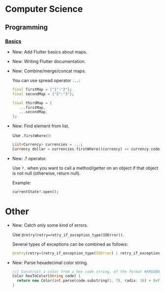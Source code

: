 # Computer Science

## Programming

### [Basics](flutter_basics.md)

* New: Add Flutter basics about maps.
* New: Writing Flutter documentation.
* New: Combine/merge/concat maps.

    You can use spread operator `...`:

    ```dart
    final firstMap = {"1":"2"};
    final secondMap = {"2":"3"};

    final thirdMap = {
       ...firstMap,
       ...secondMap,
    };
    ```


* New: Find element from list.

    Use `.firstWhere()`:

    ```dart
    List<Currency> currencies = ...;
    Currency dollar = currencies.firstWhere((currency) => currency.code == "USD");
    ```


* New: .? operator.

    Use `?.` when you want to call a method/getter on an object if that object is
    not null (otherwise, return null).

    Example:

    ```dart
    currentState?.open();
    ```


# Other

* New: Catch only some kind of errors.

    Use `@retry(retry=retry_if_exception_type(IOError))`.

    Several types of exceptions can be combined as follows:

    ```python
    @retry(retry=(retry_if_exception_type(IOError) | retry_if_exception_type(TimeoutError)))
    ```


* New: Parse hexadecimal color string.

    ```dart
    /// Construct a color from a hex code string, of the format #RRGGBB.
    Color hexToColor(String code) {
      return new Color(int.parse(code.substring(1, 7), radix: 16) + 0xFF000000);
    }
    ```
